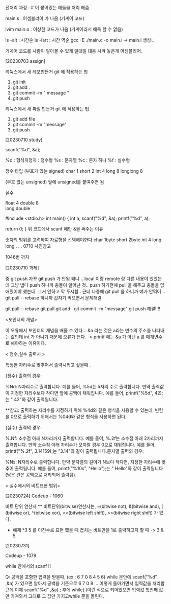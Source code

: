 전처리 과정 : # 이 붙어있는 애들을 처리 해줌

main.s : 어셈블리어 가 나옴 (기계어 코드)

lvim main.o : 이상한 코드가 나옴 (기계어라서 해독 할 수 없음)

ls -alt : 시간순 
ls -lart : 시간 역순
gcc -E ./main.c -o main.i -> main.i 생성ㄴ


기계어 코드를 사람이 알아볼 수 있게 일대일 대응 시켜 놓은게 어셈블리어.

[20230703 assign]

리눅스에서 새 레포만든거 git 에 적용하는 법
1. git init
2. git add .
3. git commit -m " message "
4. git push


리눅스에서 새 파일 만든거 git 에 적용하는 법
1. git add  file
2. git commit -m "message"
3. git push

[20230710 study]

scanf("%d", &a);

%d : 형식지정자 : 정수형 
%s : 문자열 
%c : 문자 하나
%f : 실수형

정수 타입 (부호가 있는 signed)
char 1
short 2
int 4
long 8
longlong 8

(부호 없는 unsigned)
 앞에 unsigned를 붙여주면 됨


실수

float 4 
double 8  
long double  

#include <stdio.h>
int main()
{
  int a;
  scanf("%d", &a);
  printf("%d", a);

  return 0;
}
위 코드에서 scanf 에만 &을 써주는 이유

숫자의 범위를 고려하여 자료형을 선택해야한다 
char 1byte
short 2byte
int 4
long long
.
.
.
0710  사진참고 


1046번 까지

[20230710 과제]

중 git push 자꾸 git push 가 안됨
왜냐 .. local 이랑 remote 랑 다른 내용이 있었는데 그냥 냅다 push 하니까 충돌이 일어난 것..
push 하기전에 pull 을 해주고 충돌을 없애줬어야 했는데. 그거 안하고 막 푸시함..
근데 나중에  git pull 을 하니까 얘가 안먹어 .. 
git pull --rebase 하니까 갑자기 먹으면서 문제해결 

git pull --rebase
 git pull
git add .
git commit -m "message"
git push
해결!!!!





<포인터의 개념>

이 오류에서 포인터의 개념을 배울 수 있다... &a 라는 것은 a라는 변수의 주소를 나타내는 값인데 int 가 아니기 때문에 오류가 뜬다. 
-> printf 에는 &a 가 아닌 a 를 매개변수로 해야하는 이유이다. 








< 정수,실수 출력시 >

특정한 자리수로 맞추어서  출력시키고 싶을때 .

{정수} 출력의 경우:

%Nd: N자리수로 출력합니다. 예를 들어, %5d는 5자리 수로 출력합니다. 만약 출력값이 지정한 자리수보다 작다면 앞에 공백이 채워집니다. 예를 들어, printf("%5d", 42);는 " 42"와 같이 출력됩니다.


**참고: 출력하는 자리수를 지정하기 위해 %4d와 같은 형식을 사용할 수 있는데, 빈칸을 0으로 출력하기 위해서는 %04d와 같은 형식을 사용하면 된다. 

{실수} 출력의 경우:

%.Nf: 소수점 아래 N자리까지 출력합니다. 예를 들어, %.2f는 소수점 아래 2자리까지 출력합니다. 만약 소수점 아래 자리수가 모자랄 경우 0으로 채워집니다. 예를 들어, printf("%.2f", 3.14159);는 "3.14"와 같이 출력됩니다.문자열 출력의 경우:

%Ns: N자리수로 출력합니다. 만약 문자열의 길이가 N보다 작다면, 지정한 자리수에 맞추어 출력됩니다. 예를 들어, printf("%10s", "Hello");는 " Hello"와 같이 출력됩니다(남은 칸은 공백으로 처리되어 출력됨).

< 실수에서의 비트표현 범위>





[20230724]
Codeup - 1060

비트 단위 연산자
** 비트단위(bitwise)연산자는, ~(bitwise not), &(bitwise and), |(bitwise or), ^(bitwise xor), <<(bitwise left shift), >>(bitwise right shift) 가 있다. 
* 예제
*3 5 를 이진수로 표현 했을 때 겹치는 비트만을 1로 출력하고자 할 때 
-> 3 & 5




[20230731]

Codeup - 1079

while 안에서의 scanf !!

Q: 공백을 포함한 입력을 받을때, (ex ; 6 7 0 8 4 5 6)
while 문안에 scanf("%d" ,&a) 가 있으면 알아서 공백을 기준으로 6 7 0 8 ... 이렇게 돌아가면서 입력값을 처리함 
근데 이제  scanf("%d" ,&a) ; 후에 
while( )이런 식으로 되어있으면 입력값 첫번째 값만 가져와서 그대로 그 값만 가지고while 문을 돌린다. 
